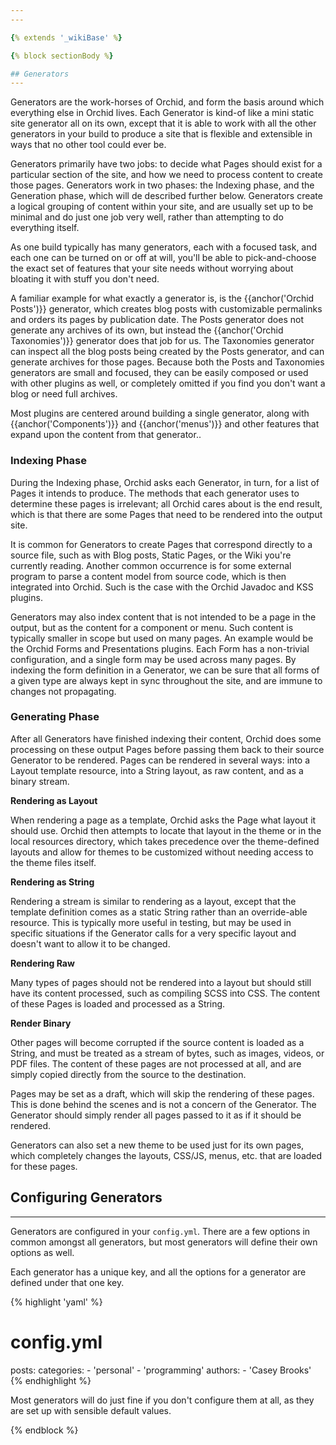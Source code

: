 ```yaml
---
---

{% extends '_wikiBase' %}

{% block sectionBody %}

## Generators
---
```


Generators are the work-horses of Orchid, and form the basis around which everything else in Orchid lives. Each 
Generator is kind-of like a mini static site generator all on its own, except that it is able to work with all the other
generators in your build to produce a site that is flexible and extensible in ways that no other tool could ever be. 

Generators primarily have two jobs: to decide what Pages should exist for a particular section of the site, and how we 
need to process content to create those pages. Generators work in two phases: the Indexing phase, and the Generation 
phase, which will de described further below. Generators create a logical grouping of content within your site, and are
usually set up to be minimal and do just one job very well, rather than attempting to do everything itself.
 
As one build typically has many generators, each with a focused task, and each one can be turned on or off at will, 
you'll be able to pick-and-choose the exact set of features that your site needs without worrying about bloating it with 
stuff you don't need.

A familiar example for what exactly a generator is, is the {{anchor('Orchid Posts')}} generator, which creates blog 
posts with customizable permalinks and orders its pages by publication date. The Posts generator does not generate any
archives of its own, but instead the {{anchor('Orchid Taxonomies')}} generator does that job for us. The Taxonomies 
generator can inspect all the blog posts being created by the Posts generator, and can generate archives for those 
pages. Because both the Posts and Taxonomies generators are small and focused, they can be easily composed or used with
other plugins as well, or completely omitted if you find you don't want a blog or need full archives. 

Most plugins are centered around building a single generator, along with {{anchor('Components')}} and 
{{anchor('menus')}} and other features that expand upon the content from that generator..

### Indexing Phase

During the Indexing phase, Orchid asks each Generator, in turn, for a list of Pages it intends to produce. The methods
that each generator uses to determine these pages is irrelevant; all Orchid cares about is the end result, which is that
there are some Pages that need to be rendered into the output site. 

It is common for Generators to create Pages that correspond directly to a source file, such as with Blog posts, Static
Pages, or the Wiki you're currently reading. Another common occurrence is for some external program to parse a content
model from source code, which is then integrated into Orchid. Such is the case with the Orchid Javadoc and KSS plugins. 

Generators may also index content that is not intended to be a page in the output, but as the content for a component or 
menu. Such content is typically smaller in scope but used on many pages. An example would be the Orchid Forms and 
Presentations plugins. Each Form has a non-trivial configuration, and a single form may be used across many pages. By 
indexing the form definition in a Generator, we can be sure that all forms of a given type are always kept in sync
throughout the site, and are immune to changes not propagating.

### Generating Phase

After all Generators have finished indexing their content, Orchid does some processing on these output Pages before 
passing them back to their source Generator to be rendered. Pages can be rendered in several ways: into a Layout 
template resource, into a String layout, as raw content, and as a binary stream. 

**Rendering as Layout**

When rendering a page as a template, Orchid asks the Page what layout it should use. Orchid then attempts to locate that
layout in the theme or in the local resources directory, which takes precedence over the theme-defined layouts and allow
for themes to be customized without needing access to the theme files itself. 

**Rendering as String**

Rendering a stream is similar to rendering as a layout, except that the template definition comes as a static String 
rather than an override-able resource. This is typically more useful in testing, but may be used in specific situations
if the Generator calls for a very specific layout and doesn't want to allow it to be changed.

**Rendering Raw**

Many types of pages should not be rendered into a layout but should still have its content processed, such as compiling 
SCSS into CSS. The content of these Pages is loaded and processed as a String.

**Render Binary**

Other pages will become corrupted if the source content is loaded as a String, and must be treated as a stream of bytes,
such as images, videos, or PDF files. The content of these pages are not processed at all, and are simply copied 
directly from the source to the destination.

Pages may be set as a draft, which will skip the rendering of these pages. This is done behind the scenes and is not
a concern of the Generator. The Generator should simply render all pages passed to it as if it should be rendered.

Generators can also set a new theme to be used just for its own pages, which completely changes the layouts, CSS/JS, 
menus, etc. that are loaded for these pages.

## Configuring Generators
---

Generators are configured in your `config.yml`. There are a few options in common amongst all generators, but most 
generators will define their own options as well.

Each generator has a unique key, and all the options for a generator are defined under that one key. 

{% highlight 'yaml' %}
# config.yml
posts:
  categories: 
    - 'personal'
    - 'programming'
  authors:
    - 'Casey Brooks'
{% endhighlight %}

Most generators will do just fine if you don't configure them at all, as they are set up with sensible default values. 

{% endblock %}
